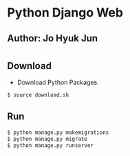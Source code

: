 # Python Django Web
## Author: Jo Hyuk Jun
#
## Download
- Download Python Packages.
``` bash
$ source download.sh
```

## Run
``` bash
$ python manage.py makemigrations
$ python manage.py migrate
$ python manage.py runserver
```